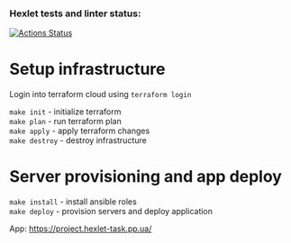 ### Hexlet tests and linter status:
[![Actions Status](https://github.com/brovikov/devops-for-programmers-project-lvl3/workflows/hexlet-check/badge.svg)](https://github.com/brovikov/devops-for-programmers-project-lvl3/actions)
   
   
# Setup infrastructure
  
Login into terraform cloud using `terraform login`

`make init` - initialize terraform   
`make plan` - run terraform plan   
`make apply` - apply terraform changes   
`make destroy` - destroy infrastructure

# Server provisioning and app deploy
  
`make install` - install ansible roles  
`make deploy` - provision servers and deploy application  
  
  
App: https://project.hexlet-task.pp.ua/

